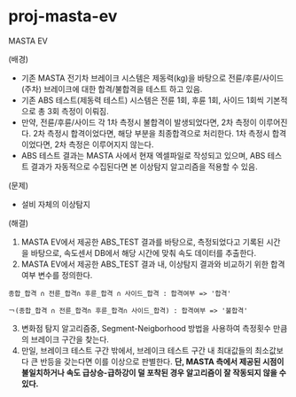 # proj-masta-ev
MASTA EV

(배경)
  - 기존 MASTA 전기차 브레이크 시스템은 제동력(kg)을 바탕으로 전륜/후륜/사이드(주차) 브레이크에 대한 합격/불합격을 테스트 하고 있음.  
  - 기존 ABS 테스트(제동력 테스트) 시스템은 전륜 1회, 후륜 1회, 사이드 1회씩 기본적으로 총 3회 측정이 이뤄짐.
  - 만약, 전륜/후륜/사이드 각 1차 측정시 불합격이 발생되었다면, 2차 측정이 이루어진다. 2차 측정시 합격이었다면, 해당 부분을 최종합격으로 처리한다. 1차 측정시 합격이었다면, 2차 측정은 이루어지지 않는다.
  - ABS 테스트 결과는 MASTA 사에서 현재 엑셀파일로 작성되고 있으며, ABS 테스트 결과가 자동적으로 수집된다면 본 이상탐지 알고리즘을 적용할 수 있음.
 
 (문제)
  - 설비 자체의 이상탐지
 
 (해결)
  1. MASTA EV에서 제공한 ABS_TEST 결과를 바탕으로, 측정되었다고 기록된 시간을 바탕으로, 속도센서 DB에서 해당 시간에 맞춰 속도 데이터를 추출한다.
  2. MASTA EV에서 제공한 ABS_TEST 결과 내, 이상탐지 결과와 비교하기 위한 합격여부 변수를 정의한다.  
  
    종합_합격 ∩ 전륜_합격∩ 후륜_합격 ∩ 사이드_합격 : 합격여부 => '합격'  
    
    ￢(종합_합격 ∩ 전륜_합격∩ 후륜_합격∩ 사이드_합격) : 합격여부 => '불합격'  
    
  3. 변화점 탐지 알고리즘중, Segment-Neigborhood 방법을 사용하여 측정횟수 만큼의 브레이크 구간을 찾는다. 
  4. 만일, 브레이크 테스트 구간 밖에서, 브레이크 테스트 구간 내 최대값들의 최소값보다 큰 반등을 갖는다면 이를 이상으로 판별한다.
  **단, MASTA 측에서 제공된 시점이 불일치하거나 속도 급상승-급하강이 덜 포착된 경우 알고리즘이 잘 작동되지 않을 수 있다.**
